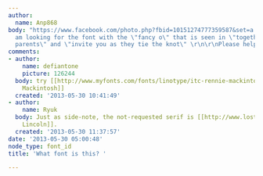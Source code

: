 ```yaml
---
author:
  name: Anp868
body: "https://www.facebook.com/photo.php?fbid=10151274777359587&set=a.10151274773469587.498432.129938844586&type=3&theater\r\n\r\nI
  am looking for the font with the \"fancy o\" that is seen in \"together with their
  parents\" and \"invite you as they tie the knot\" \r\n\r\nPlease help! "
comments:
- author:
    name: defiantone
    picture: 126244
  body: try [[http://www.myfonts.com/fonts/linotype/itc-rennie-mackintosh/|ITC Rennie
    Mackintosh]]
  created: '2013-05-30 10:41:49'
- author:
    name: Ryuk
  body: Just as side-note, the not-requested serif is [[http://www.losttype.com/font/?name=Abraham%20Lincoln|Abraham
    Lincoln]].
  created: '2013-05-30 11:37:57'
date: '2013-05-30 05:00:48'
node_type: font_id
title: 'What font is this? '

---
```

